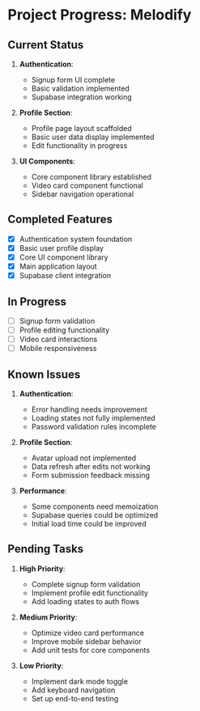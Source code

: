 # Project Progress: Melodify

## Current Status
1. **Authentication**:
   - Signup form UI complete
   - Basic validation implemented
   - Supabase integration working

2. **Profile Section**:
   - Profile page layout scaffolded
   - Basic user data display implemented
   - Edit functionality in progress

3. **UI Components**:
   - Core component library established
   - Video card component functional
   - Sidebar navigation operational

## Completed Features
- [x] Authentication system foundation
- [x] Basic user profile display
- [x] Core UI component library
- [x] Main application layout
- [x] Supabase client integration

## In Progress
- [ ] Signup form validation
- [ ] Profile editing functionality
- [ ] Video card interactions
- [ ] Mobile responsiveness

## Known Issues
1. **Authentication**:
   - Error handling needs improvement
   - Loading states not fully implemented
   - Password validation rules incomplete

2. **Profile Section**:
   - Avatar upload not implemented
   - Data refresh after edits not working
   - Form submission feedback missing

3. **Performance**:
   - Some components need memoization
   - Supabase queries could be optimized
   - Initial load time could be improved

## Pending Tasks
1. **High Priority**:
   - Complete signup form validation
   - Implement profile edit functionality
   - Add loading states to auth flows

2. **Medium Priority**:
   - Optimize video card performance
   - Improve mobile sidebar behavior
   - Add unit tests for core components

3. **Low Priority**:
   - Implement dark mode toggle
   - Add keyboard navigation
   - Set up end-to-end testing
